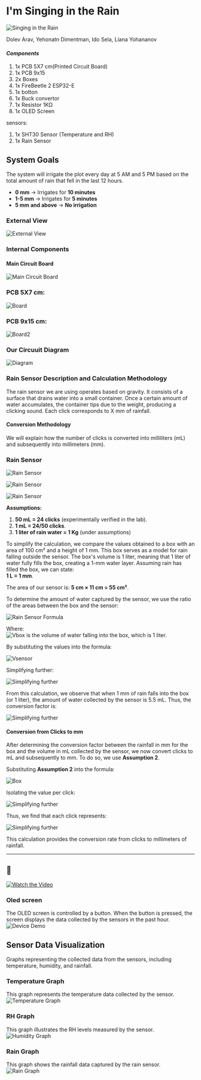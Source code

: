 
# I'm Singing in the Rain

![Singing in the Rain](files/G_converted.gif)


Dolev Arav, Yehonatn Dimentman, Ido Sela, Liana Yohananov

#### *Components*
1. 1x PCB  5X7 cm(Printed Circuit Board) 
2. 1x PCB 9x15
3. 2x Boxes 
4. 1x FireBeetle 2 ESP32-E
5. 1x botton 
6. 1x Buck convertor 
7. 1x Resistor 1KΩ 
8. 1x OLED Screen 
 
 sensors: 
1. 1x SHT30 Sensor (Temperature and RH)    
2. 1x Rain Sensor 

## System Goals  
The system will irrigate the plot every day at 5 AM and 5 PM based on the total amount of rain that fell in the last 12 hours.  

- **0 mm** → Irrigates for **10 minutes**  
- **1-5 mm** → Irrigates for **5 minutes**  
- **5 mm and above** → **No irrigation**  


### External View
![External View](files/External1.jpg)



### Internal Components
#### Main Circuit Board
![Main Circuit Board](files/main.jpg)

### PCB  5X7 cm:
![Board](files/p.jpg)

### PCB 9x15 cm:
![Board2](files/p2.jpg)



### Our Circuuit Diagram

![Diagram](files/Diagram.jpg)



### Rain Sensor Description and Calculation Methodology

The rain sensor we are using operates based on gravity. It consists of a surface that drains water into a small container. Once a certain amount of water accumulates, the container tips due to the weight, producing a clicking sound.
Each click corresponds to X mm of rainfall.

#### Conversion Methodology
We will explain how the number of clicks is converted into milliliters (mL) and subsequently into millimeters (mm).














### Rain Sensor 
![Rain Sensor](files/Ra.jpg)

![Rain Sensor](files/Rai.jpg)

![Rain Sensor](files/R.jpg)










**Assumptions:**
1. **50 mL = 24 clicks** (experimentally verified in the lab).
2. **1 mL = 24/50 clicks**.
3. **1 liter of rain water = 1 Kg** (under assumptions)

To simplify the calculation, we compare the values obtained to a box with an area of 100 cm² and a height of 1 mm. This box serves as a model for rain falling outside the sensor. The box's volume is 1 liter, meaning that 1 liter of water fully fills the box, creating a 1-mm water layer. Assuming rain has filled the box, we can state:  
**1 L = 1 mm**.

The area of our sensor is:
**5 cm × 11 cm = 55 cm²**.

To determine the amount of water captured by the sensor, we use the ratio of the areas between the box and the sensor:

![Rain Sensor Formula](files/1.png)




Where:  
![Vbox](files/2.png)
 is the volume of water falling into the box, which is 1 liter.

By substituting the values into the formula:


![Vsensor](files/3.png)

Simplifying further:

![Simplifying further](files/4.png)

From this calculation, we observe that when 1 mm of rain falls into the box (or 1 liter), the amount of water collected by the sensor is 5.5 mL. Thus, the conversion factor is:

![Simplifying further](files/5.png)

#### Conversion from Clicks to mm
After determining the conversion factor between the rainfall in mm for the box and the volume in mL collected by the sensor, we now convert clicks to mL and subsequently to mm. To do so, we use **Assumption 2**.

Substituting **Assumption 2** into the formula:

![Box](files/6.png)

Isolating the value per click:

![Simplifying further](files/new7.png)


Thus, we find that each click represents:

![Simplifying further](files/new8.png)

This calculation provides the conversion rate from clicks to millimeters of rainfall.

---




##  🎥  
[![Watch the Video](Yair)](https://drive.google.com/file/d/1pzMQNw56-CucK9XnvPMlS3xP7YjBqYh9/view?usp=sharing)





### Oled screen
The OLED screen is controlled by a button. When the button is pressed, the screen displays the data collected by the sensors in the past hour.
![Device Demo](files/vid_converted.gif)


## Sensor Data Visualization
Graphs representing the collected data from the sensors, including temperature, humidity, and rainfall.



### Temperature Graph
This graph represents the temperature data collected by the sensor.
![Temperature Graph](files/Temp.jpg)




### RH Graph
This graph illustrates the RH levels measured by the sensor.
![Humidity Graph](files/HR.jpg)





### Rain Graph
This graph shows the rainfall data captured by the rain sensor.
![Rain Graph](files/Rain.jpg)
